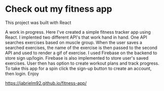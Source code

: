 # Check out my fitness app

This project was built with React

A work in progress. Here I've created a simple fitness tracker app using React. I implented two different API's that work hand in hand. One API searches exercises based on muscle group. When the user saves a searched exercises, the name of the exercise is then passed to the second API and used to render a gif of exercise. I used Firebase on the backend to store sign up/login. Firebase is also implemented to store user's saved exercises. User then has option to create workout plans and track progress. To take this app for a spin click the sign-up button to create an account, then login. Enjoy

https://jabrielm92.github.io/fitness-app/
